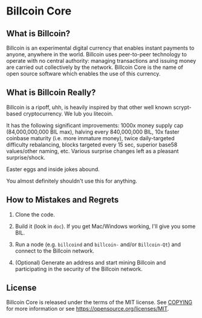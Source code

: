 Billcoin Core
=====================================

What is Billcoin?
----------------

Billcoin is an experimental digital currency that enables instant payments to
anyone, anywhere in the world. Billcoin uses peer-to-peer technology to operate
with no central authority: managing transactions and issuing money are carried
out collectively by the network. Billcoin Core is the name of open source
software which enables the use of this currency.

What is Billcoin Really?
-----------------------

Billcoin is a ripoff, uhh, is heavily inspired by that other well known scrypt-based
cryptocurrency. We lub you litecoin.

It has the following significant improvements: 1000x money supply cap (84,000,000,000 BIL max),
halving every 840,000,000 BIL, 10x faster coinbase maturity (i.e. more immature money),
twice daily-targeted difficulty rebalancing, blocks targeted every 15 sec,
superior base58 values/other naming, etc. Various surprise changes left as a pleasant surprise/shock.

Easter eggs and inside jokes abound.

You almost definitely shouldn't use this for anything.

How to Mistakes and Regrets
---------------------------

1. Clone the code.

2. Build it (look in `doc`). If you get Mac/Windows working, I'll give you some BIL.

3. Run a node (e.g. `billcoind` and `billcoin-` and/or `Billcoin-Qt`) and connect to the Billcoin network.

4. (Optional) Generate an address and start mining Billcoin and participating in the security of the
Billcoin network.

License
-------

Billcoin Core is released under the terms of the MIT license. See [COPYING](COPYING) for more
information or see https://opensource.org/licenses/MIT.
